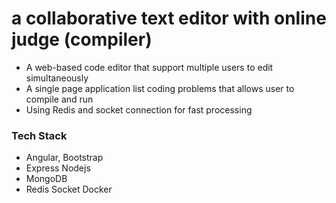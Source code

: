 # a collaborative text editor with online judge (compiler)


- A web-based code editor that support multiple users to edit simultaneously
- A single page application list coding problems that allows user to compile and run
- Using Redis and socket connection for fast processing


### Tech Stack

- Angular, Bootstrap
- Express Nodejs 
- MongoDB 
- Redis Socket Docker

